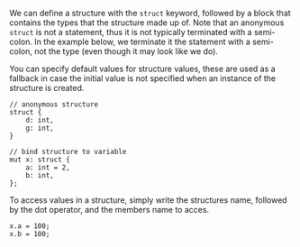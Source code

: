 We can define a structure with the `struct` keyword, followed by a block that
contains the types that the structure made up of. Note that an anonymous
`struct` is not a statement, thus it is not typically terminated with a
semi-colon. In the example below, we terminate it the statement with a
semi-colon, not the type (even though it may look like we do). 

You can specify default values for structure values, these are used as a
fallback in case the initial value is not specified when an instance of the 
structure is created.

    // anonymous structure
    struct {
        d: int,
        g: int,
    }

    // bind structure to variable
    mut x: struct {
        a: int = 2,
        b: int,
    };

To access values in a structure, simply write the structures name, followed by
the dot operator, and the members name to acces.

    x.a = 100;
    x.b = 100;